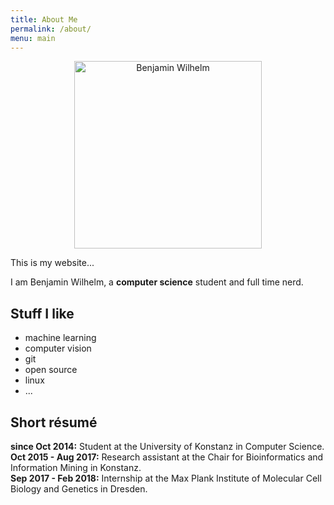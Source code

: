 ```yaml
---
title: About Me
permalink: /about/
menu: main
---
```


<center>
<img src="{{ "/img/face.svg" | absolute_url }}" alt="Benjamin Wilhelm" width="300px">
</center>

<p></p>

This is my website...

I am Benjamin Wilhelm, a __computer science__ student and full time nerd.

## Stuff I like

* machine learning
* computer vision
* git
* open source
* linux
* ...

## Short résumé

__since Oct 2014:__ Student at the University of Konstanz in Computer Science.  
__Oct 2015 - Aug 2017:__ Research assistant at the Chair for Bioinformatics and Information Mining in Konstanz.  
__Sep 2017 - Feb 2018:__ Internship at the Max Plank Institute of Molecular Cell Biology and Genetics in Dresden.

